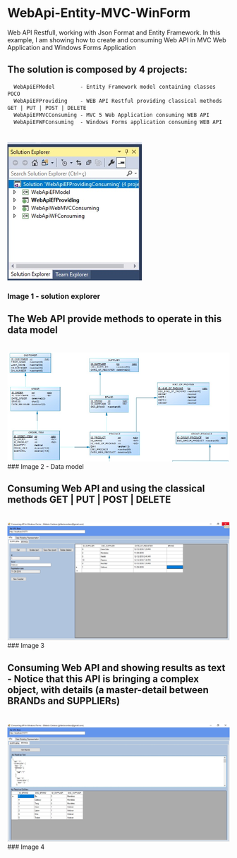 # WebApi-Entity-MVC-WinForm
Web API Restfull, working with Json Format and Entity Framework. 
In this example, I am showing how to create and consuming Web API in MVC  Web Application and Windows Forms Application


## The solution is composed by 4 projects: 
      WebApiEFModel        - Entity Framework model containing classes POCO 
      WebApiEFProviding    - WEB API Restful providing classical methods GET | PUT | POST | DELETE 
      WebApiEFMVCConsuming - MVC 5 Web Application consuming WEB API  
      WebApiEFWFConsuming  - Windows Forms application consuming WEB API 
#
<img src="https://github.com/gildasiocardoso/WebApi-Entity-MVC-WinForm/blob/master/solution-explorer.jpg" alt="WebApi-Entity-MVC-WinForm">

### Image 1 - solution explorer


## The Web API provide methods to operate in this data model
# 
<img src="https://github.com/gildasiocardoso/WebApi-Entity-MVC-WinForm/blob/master/datamodel.jpg" alt="WebApi-Entity-MVC-WinForm">
### Image 2 - Data model

## Consuming Web API and using the classical methods GET | PUT | POST | DELETE
#
<img src="https://github.com/gildasiocardoso/WebApi-Entity-MVC-WinForm/blob/master/consuming-windows-forms.jpg" alt="WebApi-Entity-MVC-WinForm">
### Image 3


## Consuming Web API and showing results as text - Notice that this API is bringing a complex object, with details (a master-detail between BRANDs and SUPPLIERs)
#

<img src="https://github.com/gildasiocardoso/WebApi-Entity-MVC-WinForm/blob/master/consuming-windows-forms-text.jpg" alt="WebApi-Entity-MVC-WinForm">
### Image 4
